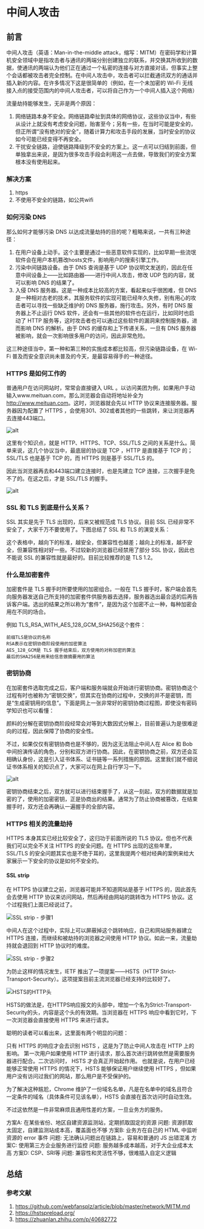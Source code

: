 # 中间人攻击

## 前言

中间人攻击（英语：Man-in-the-middle attack，缩写：MITM）在密码学和计算机安全领域中是指攻击者与通讯的两端分别创建独立的联系，并交换其所收到的数据，使通讯的两端认为他们正在通过一个私密的连接与对方直接对话，但事实上整个会话都被攻击者完全控制。在中间人攻击中，攻击者可以拦截通讯双方的通话并插入新的内容。在许多情况下这是很简单的（例如，在一个未加密的 Wi-Fi 无线接入点的接受范围内的中间人攻击者，可以将自己作为一个中间人插入这个网络）

流量劫持能够发生，无非是两个原因：

1. 网络链路本身不安全。网络链路牵扯到具体的网络协议，这些协议当中，有些从设计上就没有考虑安全问题，贻害至今；另有一些，在当时可能是安全的，但正所谓“没有绝对的安全”，随着计算力和攻击手段的发展，当时安全的协议如今可能已经变得不再安全。
2. 干扰安全链路，迫使链路降级到不安全的方案上。这一点可以归结到前面，但单独拿出来说，是因为很多攻击手段会利用这一点去做，导致我们的安全方案根本没有使用起来。

### 解决方案

1. https
2. 不使用不安全的链路，如公共wifi

### 如何污染 DNS

那么如何才能够污染 DNS 以达成流量劫持的目的呢？粗略来说，一共有三种途径：

1. 在用户设备上动手。这个主要是通过一些恶意软件实现的，比如早期一些流氓软件会在用户本机篡改hosts文件，影响用户的搜索引擎工作。
3. 污染中间链路设备。由于 DNS 查询是基于 UDP 协议明文发送的，因此在任意中间设备上——比如路由器——进行中间人攻击，修改 UDP 包的内容，就可以影响 DNS 的结果了。
2. 入侵 DNS 服务器。这是一种成本比较高的方案，看起来似乎很困难，但 DNS 是一种相对古老的技术，其服务软件的实现可能已经年久失修，别有用心的攻击者可以寻找一些缺乏维护的 DNS 服务器，施行攻击。另外，有时 DNS 服务器上不止运行 DNS 软件，还会有一些其他的软件也在运行，比如同时也启动了 HTTP 服务等，这时攻击者也可以通过这些软件的漏洞来控制服务器，进而影响 DNS 的解析。由于 DNS 的缓存和上下传递关系，一旦有 DNS 服务器被影响，就会一次影响很多用户的访问，因此非常危险。

这三种途径当中，第一种和第三种的实施成本都比较高，但污染链路设备，在 Wi-Fi 普及而安全意识尚未普及的今天，是最容易得手的一种途径。

### HTTPS 是如何工作的

普通用户在访问网站时，常常会直接键入 URL 。以访问美团为例，如果用户手动输入www.meituan.com，那么浏览器会自动将地址补全为<http://www.meituan.com>。这时，浏览器就会先以 HTTP 协议来连接服务器。服务器因为配置了 HTTPS ，会使用301、302或者其他的一些跳转，来让浏览器再去连接443端口。

![alt](https://pic2.zhimg.com/80/v2-10b44bb99b7e21d370cf0d7b1fb59171_720w.jpg)

这里有个知识点，就是 HTTP、HTTPS、TCP、SSL/TLS 之间的关系是什么。简单来说，这几个协议当中，最底层的协议是 TCP ，HTTP 是直接基于 TCP 的；SSL/TLS 也是基于 TCP 的，而 HTTPS 则是基于 SSL/TLS 的。

因此当浏览器再去和443端口建立连接时，也是先建立 TCP 连接，三次握手是免不了的。在这之后，才是 SSL/TLS 的握手。

![alt](https://pic3.zhimg.com/80/v2-f48564b429e78cf8581566a8b2637d8a_720w.jpg)

### SSL 和 TLS 到底是什么关系？

SSL 其实是先于 TLS 出现的，后来又被规范成 TLS 协议。目前 SSL 已经非常不安全了，大家千万不要使用了。下图总结了 SSL 和 TLS 的演变关系：

这个表格中，越向下的标准，越安全，但兼容性也越差；越向上的标准，越不安全，但兼容性相对好一些。不过较新的浏览器已经禁用了部分 SSL 协议，因此也不能说 SSL 的兼容性就是最好的。目前比较推荐的是 TLS 1.2。

### 什么是加密套件

加密套件是 TLS 握手时所要使用的加密组合。一般在 TLS 握手时，客户端会首先向服务器发送自己所支持的加密套件供服务器去选择，服务器选出最合适的后再告诉客户端。选出的结果之所以称为“套件”，是因为这个加密不止一种，每种加密会用在不同的场合。

例如 TLS_RSA_WITH_AES_128_GCM_SHA256这个套件：

    前缀TLS是协议的名称
    RSA表示在密钥协商阶段使用的加密算法
    AES_128_GCM是 TLS 握手结束后，双方使用的对称加密的算法
    最后的SHA256是用来给信息做摘要用的算法

### 密钥协商

在加密套件选取完成之后，客户端和服务端就会开始进行密钥协商。密钥协商这个过程有时也被称为“密钥交换”，但其实在协商的过程中，交换的并不是密钥，而是“生成密钥用的信息”。下面是网上一张非常好的密钥协商过程图，即使没有密码学知识也可以看懂：

颜料的分解在密钥协商阶段经常会对等到大数因式分解上，目前普遍认为是很难逆向的过程，因此保障了协商的安全性。

不过，如果仅仅有密钥协商也是不够的，因为这无法阻止中间人在 Alice 和 Bob 中间扮演传话的角色，分别和双方进行协商。因此，在密钥协商之前，双方还会互相确认身份，这是引入证书体系、证书链等一系列措施的原因。这里我们就不细说证书体系相关的知识点了，大家可以在网上自行学习一下。

![alt](https://pic2.zhimg.com/80/v2-d11dc440ed62967f0381513e438d240d_720w.jpg)

密钥协商结束之后，双方就可以进行结束握手了，从这一刻起，双方的数据就是加密的了，使用的加密密钥，正是协商出的结果。通常为了防止协商被篡改，在结束握手时，双方还会再确认一遍握手的全部内容。

### HTTPS 相关的流量劫持

HTTPS 本身其实已经比较安全了，这归功于前面所说的 TLS 协议。但也不代表我们可以完全不关注 HTTPS 的安全问题。在 HTTPS 出现的这些年里， SSL/TLS 的安全问题其实也是不绝于耳的，这里我提两个相对经典的案例来给大家展示一下安全的协议是如何不安全的。

#### SSL strip

在 HTTPS 协议建立之前，浏览器可能并不知道网站是基于 HTTPS 的，因此首先会去使用 HTTP 协议来访问网站，然后再经由网站的跳转改为 HTTPS 协议。这个过程我们上面已经说过了。

![SSL strip - 步骤1]([https://link](https://pic3.zhimg.com/80/v2-1800a1660677c497b7bc8ef6eb0ee596_720w.jpg))

中间人在这个过程中，实际上可以屏蔽掉这个跳转响应，自己和网站服务器建立 HTTPS 连接，而继续和被劫持的浏览器之间使用 HTTP 协议。如此一来，流量劫持就会退回到 HTTP 协议时的难度。

![SSL strip - 步骤2](https://pic4.zhimg.com/80/v2-e67f14438b6053f9fff9bafafb28e357_720w.jpg)

为防止这样的情况发生，IETF 推出了一项提案——HSTS（HTTP Strict-Transport-Security）。这项提案目前主流浏览器已经支持的比较好了。

![HSTS的HTTP头](https://pic4.zhimg.com/80/v2-3472208b5e33e034e3785b7f1fe11a97_720w.jpg)

HSTS的做法是，在HTTPS响应报文的头部中，增加一个名为Strict-Transport-Security的头，内容是这个头的有效期。当浏览器在 HTTPS 响应中看到它时，下一次浏览器会直接使用 HTTPS 来进行请求。

聪明的读者可以看出来，这里面有两个明显的问题：

只有 HTTPS 的响应才会去识别 HSTS ，这是为了防止中间人攻击在 HTTP 上的影响。
第一次用户如果使用 HTTP 进行请求，那么首次进行跳转依然是需要服务器进行配合。二次访问时， HSTS 才会真正开始起作用。
也就是说，在用户已经能够正常使用 HTTPS 的情况下，HSTS 能够保证用户继续使用 HTTPS ，但如果用户没有访问过我们的网站，那么用户是不受保护的。

为了解决这种尴尬，Chrome 维护了一份域名名单，凡是在名单中的域名且符合一定条件的域名（具体条件可见该名单），HSTS 会直接在首次访问时自动生效。

不过这依然是一件非常麻烦且通用性差的方案，一旦业务方的服务。

方案A: 在某些省份、地区自建资源监测站，定期抓取固定的资源
问题: 资源抓取太固定，自建监测站成本高，覆盖面也不够
方案B: 业务方在自己的 HTML 中监听资源的 error 事件
问题: 无法确认问题出在链路上，容易和普通的 JS 出错混淆
方案C: 使用第三方企业服务进行监控
问题: 服务越多成本越高，对于大企业成本太高
方案D: CSP、SRI等
问题: 兼容性和灵活性不够，很难插入自定义逻辑

## 总结

### 参考文献

1. <https://github.com/webfansplz/article/blob/master/network/MITM.md>
2. <https://hstspreload.org/>
3. <https://zhuanlan.zhihu.com/p/40682772>
